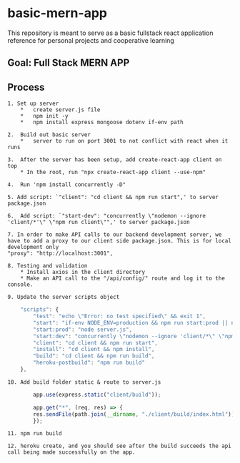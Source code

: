 # basic-mern-app
This repository is meant to serve as a basic fullstack react application reference for personal projects and cooperative learning

## Goal: Full Stack MERN APP 

## Process
    1. Set up server
        *   create server.js file
        *   npm init -y
        *   npm install express mongoose dotenv if-env path

    2.  Build out basic server
        *   server to run on port 3001 to not conflict with react when it runs
    
    3.  After the server has been setup, add create-react-app client on top
        * In the root, run "npx create-react-app client --use-npm"

    4.  Run 'npm install concurrently -D"

    5. Add script: `"client": "cd client && npm run start",' to server package.json
 
    6.  Add script: `"start-dev": "concurrently \"nodemon --ignore 'client/*'\" \"npm run client\"",' to server package.json

    7. In order to make API calls to our backend development server, we have to add a proxy to our client side package.json. This is for local development only
    "proxy": "http://localhost:3001",

    8. Testing and validation
        * Install axios in the client directory
        * Make an API call to the "/api/config/" route and log it to the console.

    9. Update the server scripts object
````javascript
    "scripts": {
        "test": "echo \"Error: no test specified\" && exit 1",
        "start": "if-env NODE_ENV=production && npm run start:prod || npm run start:dev",
        "start:prod": "node server.js",
        "start:dev": "concurrently \"nodemon --ignore 'client/*\" \"npm run client\"",
        "client": "cd client && npm run start",
        "install": "cd client && npm install",
        "build": "cd client && npm run build",
        "heroku-postbuild": "npm run build"
    },
````
    10. Add build folder static & route to server.js

````javascript
        app.use(express.static("client/build"));
````

````javascript
        app.get("*", (req, res) => {
        res.sendFile(path.join(__dirname, "./client/build/index.html"));
        });
````

    11. npm run build

    12. heroku create, and you should see after the build succeeds the api call being made successfully on the app.